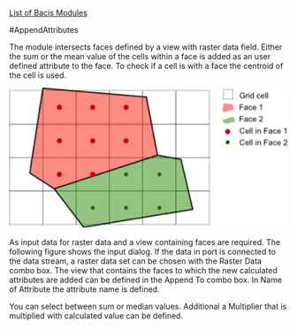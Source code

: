 [List of Bacis Modules](List_of_Basic_Modules.md)

#AppendAttributes

The module intersects faces defined by a view with raster data field. Either the sum or the mean value of the cells within a face is added as an user defined attribute to the face. To check if a cell is with a face the centroid of the cell is used.

![](images/append_attributes_intersection.png)

As input data for raster data and a view containing faces are required. The following figure shows the input dialog. If the data in port is connected to the data stream, a raster data set can be chosen with the Raster Data combo box. The view that contains the faces to which the new calculated attributes are added can be defined in the Append To combo box. In Name of Attribute the attribute name is defined.


You can select between sum or median values. Additional a Multiplier that is multiplied with calculated value can be defined.


